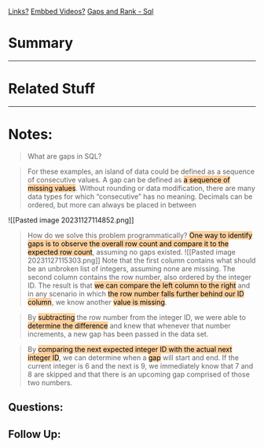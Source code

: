 [Links?](#)
[Embbed Videos?](#)
[Gaps and Rank - Sql](https://www.red-gate.com/simple-talk/databases/sql-server/t-sql-programming-sql-server/introduction-to-gaps-and-islands-analysis/)
# Summary

----
# Related Stuff

----
# Notes:
> What are gaps in SQL?

> For these examples, an island of data could be defined as a sequence of consecutive values. A gap can be defined as <mark style="background: #FFB86CA6;">a sequence of missing values</mark>. Without rounding or data modification, there are many data types for which “consecutive” has no meaning. Decimals can be ordered, but more can always be placed in between

![[Pasted image 20231127114852.png]]
> How do we solve this problem programmatically?
> <mark style="background: #FFB86CA6;">One way to identify gaps is to observe the overall row count and compare it to the expected row count</mark>, assuming no gaps existed.
![[Pasted image 20231127115303.png]]
> Note that the first column contains what should be an unbroken list of integers, assuming none are missing. The second column contains the row number, also ordered by the integer ID. The result is that <mark style="background: #FFB86CA6;">we can compare the left column to the right</mark> and in any scenario in which <mark style="background: #FFB86CA6;">the row number falls further behind our ID column</mark>, we know another <mark style="background: #FFB86CA6;">value is missing</mark>. 

> By <mark style="background: #FFB86CA6;">subtracting</mark> the row number from the integer ID, we were able to <mark style="background: #FFB86CA6;">determine the difference</mark> and knew that whenever that number increments, a new gap has been passed in the data set.

> By <mark style="background: #FFB86CA6;">comparing the next expected integer ID with the actual next integer ID</mark>, we can determine when a <mark style="background: #FFB86CA6;">gap</mark> will start and end. If the current integer is 6 and the next is 9, we immediately know that 7 and 8 are skipped and that there is an upcoming gap comprised of those two numbers.
## Questions:

## Follow Up:
